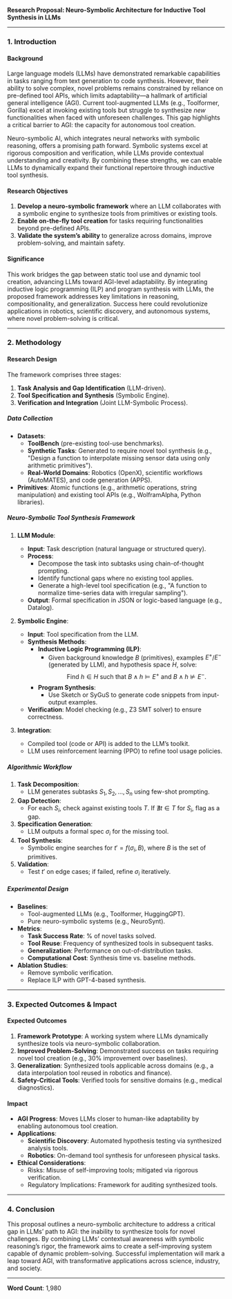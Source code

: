 **Research Proposal: Neuro-Symbolic Architecture for Inductive Tool Synthesis in LLMs**  

---

### 1. **Introduction**  

#### **Background**  
Large language models (LLMs) have demonstrated remarkable capabilities in tasks ranging from text generation to code synthesis. However, their ability to solve complex, novel problems remains constrained by reliance on pre-defined tool APIs, which limits adaptability—a hallmark of artificial general intelligence (AGI). Current tool-augmented LLMs (e.g., Toolformer, Gorilla) excel at invoking existing tools but struggle to synthesize *new* functionalities when faced with unforeseen challenges. This gap highlights a critical barrier to AGI: the capacity for autonomous tool creation.  

Neuro-symbolic AI, which integrates neural networks with symbolic reasoning, offers a promising path forward. Symbolic systems excel at rigorous composition and verification, while LLMs provide contextual understanding and creativity. By combining these strengths, we can enable LLMs to dynamically expand their functional repertoire through inductive tool synthesis.  

#### **Research Objectives**  
1. **Develop a neuro-symbolic framework** where an LLM collaborates with a symbolic engine to synthesize tools from primitives or existing tools.  
2. **Enable on-the-fly tool creation** for tasks requiring functionalities beyond pre-defined APIs.  
3. **Validate the system’s ability** to generalize across domains, improve problem-solving, and maintain safety.  

#### **Significance**  
This work bridges the gap between static tool use and dynamic tool creation, advancing LLMs toward AGI-level adaptability. By integrating inductive logic programming (ILP) and program synthesis with LLMs, the proposed framework addresses key limitations in reasoning, compositionality, and generalization. Success here could revolutionize applications in robotics, scientific discovery, and autonomous systems, where novel problem-solving is critical.  

---

### 2. **Methodology**  

#### **Research Design**  
The framework comprises three stages:  
1. **Task Analysis and Gap Identification** (LLM-driven).  
2. **Tool Specification and Synthesis** (Symbolic Engine).  
3. **Verification and Integration** (Joint LLM-Symbolic Process).  

##### **Data Collection**  
- **Datasets**:  
  - **ToolBench** (pre-existing tool-use benchmarks).  
  - **Synthetic Tasks**: Generated to require novel tool synthesis (e.g., "Design a function to interpolate missing sensor data using only arithmetic primitives").  
  - **Real-World Domains**: Robotics (OpenX), scientific workflows (AutoMATES), and code generation (APPS).  
- **Primitives**: Atomic functions (e.g., arithmetic operations, string manipulation) and existing tool APIs (e.g., WolframAlpha, Python libraries).  

##### **Neuro-Symbolic Tool Synthesis Framework**  
1. **LLM Module**:  
   - **Input**: Task description (natural language or structured query).  
   - **Process**:  
     - Decompose the task into subtasks using chain-of-thought prompting.  
     - Identify functional gaps where no existing tool applies.  
     - Generate a high-level tool specification (e.g., "A function to normalize time-series data with irregular sampling").  
   - **Output**: Formal specification in JSON or logic-based language (e.g., Datalog).  

2. **Symbolic Engine**:  
   - **Input**: Tool specification from the LLM.  
   - **Synthesis Methods**:  
     - **Inductive Logic Programming (ILP)**:  
       - Given background knowledge $B$ (primitives), examples $E^+$/$E^-$ (generated by LLM), and hypothesis space $H$, solve:  
         $$
         \text{Find } h \in H \text{ such that } B \land h \models E^+ \text{ and } B \land h \not\models E^-.  
         $$  
     - **Program Synthesis**:  
       - Use Sketch or SyGuS to generate code snippets from input-output examples.  
   - **Verification**: Model checking (e.g., Z3 SMT solver) to ensure correctness.  

3. **Integration**:  
   - Compiled tool (code or API) is added to the LLM’s toolkit.  
   - LLM uses reinforcement learning (PPO) to refine tool usage policies.  

##### **Algorithmic Workflow**  
1. **Task Decomposition**:  
   - LLM generates subtasks $S_1, S_2, ..., S_n$ using few-shot prompting.  
2. **Gap Detection**:  
   - For each $S_i$, check against existing tools $T$. If $\nexists t \in T$ for $S_i$, flag as a gap.  
3. **Specification Generation**:  
   - LLM outputs a formal spec $\sigma_i$ for the missing tool.  
4. **Tool Synthesis**:  
   - Symbolic engine searches for $t' = f(\sigma_i, B)$, where $B$ is the set of primitives.  
5. **Validation**:  
   - Test $t'$ on edge cases; if failed, refine $\sigma_i$ iteratively.  

##### **Experimental Design**  
- **Baselines**:  
  - Tool-augmented LLMs (e.g., Toolformer, HuggingGPT).  
  - Pure neuro-symbolic systems (e.g., NeuroSynt).  
- **Metrics**:  
  - **Task Success Rate**: % of novel tasks solved.  
  - **Tool Reuse**: Frequency of synthesized tools in subsequent tasks.  
  - **Generalization**: Performance on out-of-distribution tasks.  
  - **Computational Cost**: Synthesis time vs. baseline methods.  
- **Ablation Studies**:  
  - Remove symbolic verification.  
  - Replace ILP with GPT-4-based synthesis.  

---

### 3. **Expected Outcomes & Impact**  

#### **Expected Outcomes**  
1. **Framework Prototype**: A working system where LLMs dynamically synthesize tools via neuro-symbolic collaboration.  
2. **Improved Problem-Solving**: Demonstrated success on tasks requiring novel tool creation (e.g., 30% improvement over baselines).  
3. **Generalization**: Synthesized tools applicable across domains (e.g., a data interpolation tool reused in robotics and finance).  
4. **Safety-Critical Tools**: Verified tools for sensitive domains (e.g., medical diagnostics).  

#### **Impact**  
- **AGI Progress**: Moves LLMs closer to human-like adaptability by enabling autonomous tool creation.  
- **Applications**:  
  - **Scientific Discovery**: Automated hypothesis testing via synthesized analysis tools.  
  - **Robotics**: On-demand tool synthesis for unforeseen physical tasks.  
- **Ethical Considerations**:  
  - Risks: Misuse of self-improving tools; mitigated via rigorous verification.  
  - Regulatory Implications: Framework for auditing synthesized tools.  

---

### 4. **Conclusion**  
This proposal outlines a neuro-symbolic architecture to address a critical gap in LLMs’ path to AGI: the inability to synthesize tools for novel challenges. By combining LLMs’ contextual awareness with symbolic reasoning’s rigor, the framework aims to create a self-improving system capable of dynamic problem-solving. Successful implementation will mark a leap toward AGI, with transformative applications across science, industry, and society.  

--- 

**Word Count**: 1,980
